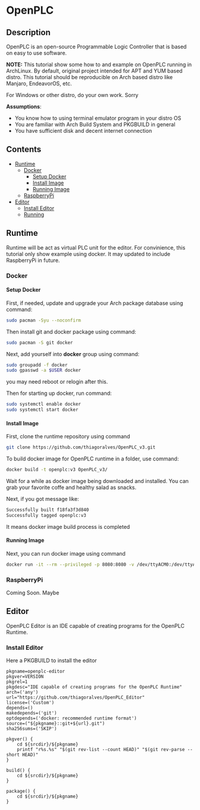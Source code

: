 # OpenPLC

## Description

OpenPLC is an open-source Programmable Logic Controller that is based on easy to use software.

**NOTE:** This tutorial show some how to and example on OpenPLC running in ArchLinux.
By default, original project intended for APT and YUM based distro.
This tutorial should be reproducible on Arch based distro like Manjaro, EndeavorOS, etc.

For Windows or other distro, do your own work. Sorry

**Assumptions**:
- You know how to using terminal emulator program in your distro OS
- You are familiar with Arch Build System and PKGBUILD in general
- You have sufficient disk and decent internet connection

## Contents
- [Runtime](#runtime)
    - [Docker](#docker)
        - [Setup Docker](#setup-docker)
        - [Install Image](#install-image)
        - [Running Image](#running-image)
    - [RaspberryPi](#raspberrypi)
- [Editor](#editor)
    - [Install Editor](#install-editor)
    - [Running]()

## Runtime

Runtime will be act as virtual PLC unit for the editor.
For convinience, this tutorial only show example using docker.
It may updated to include RaspberryPi in future.

### Docker

#### Setup Docker

First, if needed, update and upgrade your Arch package database using command:

```sh
sudo pacman -Syu --noconfirm
```

Then install git and docker package using command:

```sh
sudo pacman -S git docker
```

Next, add yourself into **docker** group using command:

```sh
sudo groupadd -f docker
sudo gpasswd -a $USER docker
```

you may need reboot or relogin after this.

Then for starting up docker, run command:

```sh
sudo systemctl enable docker
sudo systemctl start docker
```

#### Install Image

First, clone the runtime repository using command

```sh
git clone https://github.com/thiagoralves/OpenPLC_v3.git
```

To build docker image for OpenPLC runtime in a folder, use command:

```sh
docker build -t openplc:v3 OpenPLC_v3/
```

Wait for a while as docker image being downloaded and installed.
You can grab your favorite coffe and healthy salad as snacks.

Next, if you got message like:

```sh
Successfully built f18fa3f3d840
Successfully tagged openplc:v3
```

It means docker image build process is completed

#### Running Image

Next, you can run docker image using command

```sh
docker run -it --rm --privileged -p 8080:8080 -v /dev/ttyACM0:/dev/ttyACM0 openplc:v3
```

### RaspberryPi

Coming Soon. Maybe

## Editor

OpenPLC Editor is an IDE capable of creating programs for the OpenPLC Runtime.

### Install Editor

Here a PKGBUILD to install the editor

```
pkgname=openplc-editor
pkgver=VERSION
pkgrel=1
pkgdesc="IDE capable of creating programs for the OpenPLC Runtime"
arch=('any')
url="https://github.com/thiagoralves/OpenPLC_Editor"
license=('Custom')
depends=()
makedepends=('git')
optdepends=('docker: recommended runtime format')
source=("${pkgname}::git+${url}.git")
sha256sums=('SKIP')

pkgver() {
	cd ${srcdir}/${pkgname}
	printf "r%s.%s" "$(git rev-list --count HEAD)" "$(git rev-parse --short HEAD)"
}

build() {
	cd ${srcdir}/${pkgname}
}

package() {
	cd ${srcdir}/${pkgname}
}
```
